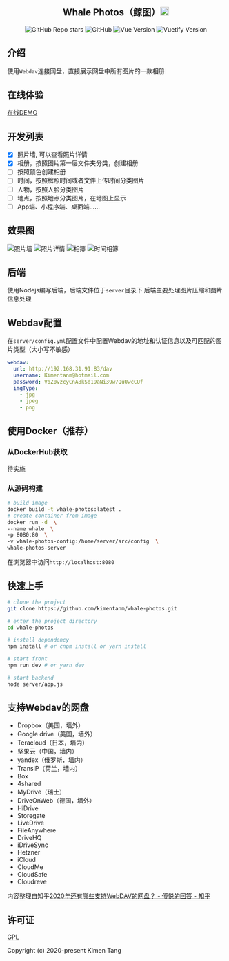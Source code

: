 <h2 align="center">Whale Photos（鲸图）<img width="20" src="./public/favicon.ico" /></h2>
<p align="center">
<img alt="GitHub Repo stars" src="https://img.shields.io/github/stars/Kimentanm/whale-photos">
<img alt="GitHub" src="https://img.shields.io/github/license/Kimentanm/whale-photos">
<img alt="Vue Version" src="https://img.shields.io/badge/vue-v2.6.11-green">
<img alt="Vuetify Version" src="https://img.shields.io/badge/vuetify-v2.2.11-blue">
</p>

## 介绍
使用`Webdav`连接网盘，直接展示网盘中所有图片的一款相册

## 在线体验
[在线DEMO](http://photos.kimen.com.cn/)

## 开发列表
- [x] 照片墙, 可以查看照片详情
- [x] 相册，按照图片第一层文件夹分类，创建相册
- [ ] 按照颜色创建相册
- [ ] 时间，按照牌照时间或者文件上传时间分类图片
- [ ] 人物，按照人脸分类图片
- [ ] 地点，按照地点分类图片，在地图上显示
- [ ] App端、小程序端、桌面端……

## 效果图
![照片墙](https://cdn.jsdelivr.net/gh/kimentanm/image-store/img/20210125220036.png)
![照片详情](https://cdn.jsdelivr.net/gh/kimentanm/image-store/img/20210125220126.png)
![相簿](https://cdn.jsdelivr.net/gh/kimentanm/image-store/img/20210125131031.png)
![时间相簿](https://cdn.jsdelivr.net/gh/kimentanm/image-store/img/20210125220152.png)

## 后端
使用Nodejs编写后端，后端文件位于`server`目录下
后端主要处理图片压缩和图片信息处理

## Webdav配置
在`server/config.yml`配置文件中配置Webdav的地址和认证信息以及可匹配的图片类型（大小写不敏感）
```yaml
webdav:
  url: http://192.168.31.91:83/dav
  username: Kimentanm@hotmail.com
  password: VoZ0vzcyCnA8kSd19aNi39w7QuUwcCUf
  imgType:
    - jpg
    - jpeg
    - png
```

## 使用Docker（推荐）
### 从DockerHub获取
待实施
### 从源码构建
```bash
# build image
docker build -t whale-photos:latest .
# create container from image
docker run -d  \
--name whale  \
-p 8080:80  \
-v whale-photos-config:/home/server/src/config  \
whale-photos-server
```
在浏览器中访问`http://localhost:8080`

## 快速上手

```bash
# clone the project
git clone https://github.com/kimentanm/whale-photos.git

# enter the project directory
cd whale-photos

# install dependency
npm install # or cnpm install or yarn install

# start front
npm run dev # or yarn dev

# start backend
node server/app.js
```

## 支持Webdav的网盘
- Dropbox（美国，墙外）
- Google drive（美国，墙外）
- Teracloud（日本，墙内）
- 坚果云（中国，墙内）
- yandex（俄罗斯，墙内）
- TransIP（荷兰，墙内）
- Box
- 4shared
- MyDrive（瑞士）
- DriveOnWeb（德国，墙外）
- HiDrive
- Storegate
- LiveDrive
- FileAnywhere
- DriveHQ
- iDriveSync
- Hetzner
- iCloud
- CloudMe
- CloudSafe
- Cloudreve

内容整理自知乎[2020年还有哪些支持WebDAV的网盘？ - 傅悦的回答 - 知乎](https://www.zhihu.com/question/347182171/answer/1105742734)

## 许可证
[GPL](https://github.com/kimentanm/whale-photos/blob/master/LICENSE)

Copyright (c) 2020-present Kimen Tang
